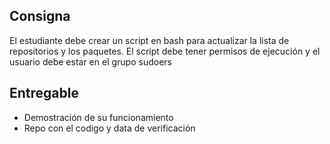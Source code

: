  ## Consigna

El estudiante debe crear un script en bash para actualizar la lista de repositorios y los paquetes. El script debe tener permisos de ejecución y el usuario debe estar en el grupo sudoers

## Entregable

- Demostración de su funcionamiento
- Repo con el codigo y data de verificación